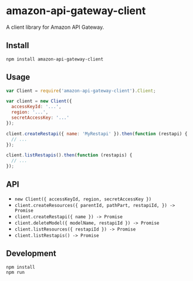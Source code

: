 # amazon-api-gateway-client
A client library for Amazon API Gateway.

## Install
```
npm install amazon-api-gateway-client
```

## Usage
```js
var Client = require('amazon-api-gateway-client').Client;

var client = new Client({
  accessKeyId: '...',
  region: '...',
  secretAccessKey: '...'
});

client.createRestapi({ name: 'MyRestapi' }).then(function (restapi) {
  // ...
});

client.listRestapis().then(function (restapis) {
  // ...
});
```

## API
- `new Client({ accessKeyId, region, secretAccessKey })`
- `client.createResources({ parentId, pathPart, restapiId, }) -> Promise`
- `client.createRestapi({ name }) -> Promise`
- `client.deleteModel({ modelName, restapiId }) -> Promise`
- `client.listResources({ restapiId }) -> Promise`
- `client.listRestapis() -> Promise`

## Development
```
npm install
npm run
```
